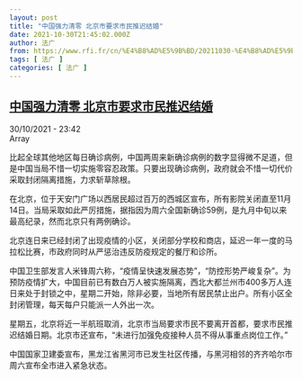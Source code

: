 ```yaml
---
layout: post
title: "中国强力清零 北京市要求市民推迟结婚"
date: 2021-10-30T21:45:02.000Z
author: 法广
from: https://www.rfi.fr/cn/%E4%B8%AD%E5%9B%BD/20211030-%E4%B8%AD%E5%9B%BD%E5%BC%BA%E5%8A%9B%E6%B8%85%E9%9B%B6-%E5%8C%97%E4%BA%AC%E5%B8%82%E8%A6%81%E6%B1%82%E5%B8%82%E6%B0%91%E6%8E%A8%E8%BF%9F%E7%BB%93%E5%A9%9A
tags: [ 法广 ]
categories: [ 法广 ]
---
```

<!--1635630302000-->
[中国强力清零 北京市要求市民推迟结婚](https://www.rfi.fr/cn/%E4%B8%AD%E5%9B%BD/20211030-%E4%B8%AD%E5%9B%BD%E5%BC%BA%E5%8A%9B%E6%B8%85%E9%9B%B6-%E5%8C%97%E4%BA%AC%E5%B8%82%E8%A6%81%E6%B1%82%E5%B8%82%E6%B0%91%E6%8E%A8%E8%BF%9F%E7%BB%93%E5%A9%9A)
------

<div>
<div>30/10/2021 - 23:42</div>Array<div >                    <p>比起全球其他地区每日确诊病例，中国两周来新确诊病例的数字显得微不足道，但是中国当局不惜一切实施零容忍政策。只要出现确诊病例，政府就会不惜一切代价采取封闭隔离措施，力求斩草除根。</p><p>在北京，位于天安门广场以西居民超过百万的西城区宣布，所有影院关闭直至11月14日。当局采取如此严厉措施，据指因为周六全国新确诊59例，是九月中旬以来最高纪录，然而北京只有两例确诊。</p><p>北京连日来已经封闭了出现疫情的小区，关闭部分学校和商店，延迟一年一度的马拉松比赛，市政府同时从严惩治违反防疫规定的餐厅和诊所。</p><p>中国卫生部发言人米锋周六称，“疫情呈快速发展态势”，“防控形势严峻复杂”。为预防疫情扩大，中国目前已有数白万人被实施隔离，西北大都兰州市400多万人连日来处于封锁之中，星期二开始，除非必要，当地所有居民禁止出户。所有小区全封闭管理，每天每户只能派一人外出一次。</p><p>星期五，北京将近一半航班取消，北京市当局要求市民不要离开首都，要求市民推迟结婚日期。北京市还宣布，“未进行加强免疫接种人员不得从事重点岗位工作。”</p><p>中国国家卫建委宣布，黑龙江省黑河市已发生社区传播，与黑河相邻的齐齐哈尔市周六宣布全市进入紧急状态。</p>                                            <div data-selfpromo-newsletter>    </div>    <div data-selfpromo-app>    </div>                </div>
</div>
